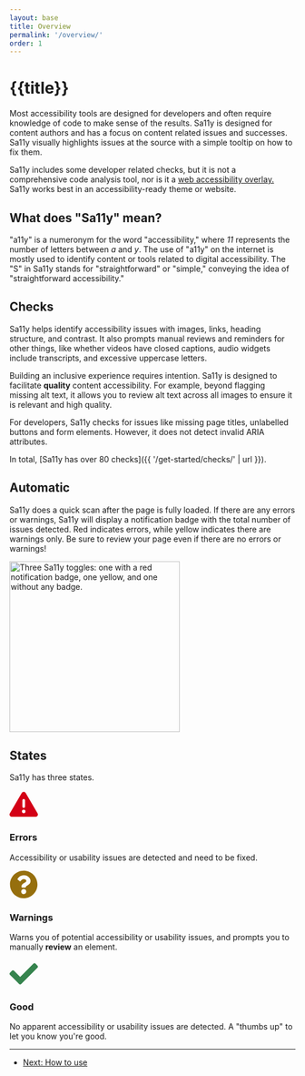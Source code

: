 ```yaml
---
layout: base
title: Overview
permalink: '/overview/'
order: 1
---
```


# {{title}}
Most accessibility tools are designed for developers and often require knowledge of code to make sense of the results. Sa11y is designed for content authors and has a focus on content related issues and successes. Sa11y visually highlights issues at the source with a simple tooltip on how to fix them.

Sa11y includes some developer related checks, but it is not a comprehensive code analysis tool, nor is it a [web accessibility overlay.](https://www.a11yproject.com/posts/should-i-use-an-accessibility-overlay/) Sa11y works best in an accessibility-ready theme or website.

## What does "Sa11y" mean?
"a11y" is a numeronym for the word "accessibility," where *11* represents the number of letters between *a* and *y*. The use of "a11y" on the internet is mostly used to identify content or tools related to digital accessibility. The "S" in Sa11y stands for "straightforward" or "simple," conveying the idea of "straightforward accessibility."

## Checks
Sa11y helps identify accessibility issues with images, links, heading structure, and contrast. It also prompts manual reviews and reminders for other things, like whether videos have closed captions, audio widgets include transcripts, and excessive uppercase letters.

Building an inclusive experience requires intention. Sa11y is designed to facilitate **quality** content accessibility. For example, beyond flagging missing alt text, it allows you to review alt text across all images to ensure it is relevant and high quality.

For developers, Sa11y checks for issues like missing page titles, unlabelled buttons and form elements. However, it does not detect invalid ARIA attributes.

In total, [Sa11y has over 80 checks]({{ '/get-started/checks/' | url }}).

## Automatic
Sa11y does a quick scan after the page is fully loaded. If there are any errors or warnings, Sa11y will display a notification badge with the total number of issues detected. Red indicates errors, while yellow indicates there are warnings only. Be sure to review your page even if there are no errors or warnings!

<img width="300" src="{{ '/images/screenshots/notification.webp' | url }}" alt="Three Sa11y toggles: one with a red notification badge, one yellow, and one without any badge." class="img-fluid" loading="lazy">

## States
Sa11y has three states.

<div class="row">
    <div class="col-lg-4">
        <div class="h-100 bg-light rounded-3">
            <div class="text-center pt-4">
              <svg width="50" xmlns="http://www.w3.org/2000/svg" viewBox="0 0 512 512"><!--!Font Awesome Free 6.7.1 by @fontawesome - https://fontawesome.com License - https://fontawesome.com/license/free Copyright 2024 Fonticons, Inc.--><path fill="#D30016" d="M256 32c14.2 0 27.3 7.5 34.5 19.8l216 368c7.3 12.4 7.3 27.7 .2 40.1S486.3 480 472 480L40 480c-14.3 0-27.6-7.7-34.7-20.1s-7-27.8 .2-40.1l216-368C228.7 39.5 241.8 32 256 32zm0 128c-13.3 0-24 10.7-24 24l0 112c0 13.3 10.7 24 24 24s24-10.7 24-24l0-112c0-13.3-10.7-24-24-24zm32 224a32 32 0 1 0 -64 0 32 32 0 1 0 64 0z"/></svg>
            </div>
            <div class="p-3">
                <h3>Errors</h3>
                <p>Accessibility or usability issues are detected and need to be fixed.</p>
            </div>
        </div>
    </div>
    <div class="col-lg-4">
        <div class="h-100 bg-light rounded-3">
            <div class="text-center pt-4">
              <svg width="50" xmlns="http://www.w3.org/2000/svg" viewBox="0 0 512 512"><!--!Font Awesome Free 6.7.1 by @fontawesome - https://fontawesome.com License - https://fontawesome.com/license/free Copyright 2024 Fonticons, Inc.--><path fill="#966f0d" d="M504 256c0 137-111 248-248 248S8 393 8 256C8 119.1 119 8 256 8s248 111.1 248 248zM262.7 90c-54.5 0-89.3 23-116.5 63.8-3.5 5.3-2.4 12.4 2.7 16.3l34.7 26.3c5.2 3.9 12.6 3 16.7-2.1 17.9-22.7 30.1-35.8 57.3-35.8 20.4 0 45.7 13.1 45.7 33 0 15-12.4 22.7-32.5 34C247.1 238.5 216 254.9 216 296v4c0 6.6 5.4 12 12 12h56c6.6 0 12-5.4 12-12v-1.3c0-28.5 83.2-29.6 83.2-106.7 0-58-60.2-102-116.5-102zM256 338c-25.4 0-46 20.6-46 46 0 25.4 20.6 46 46 46s46-20.6 46-46c0-25.4-20.6-46-46-46z"/></svg>
            </div>
            <div class="p-3">
                <h3>Warnings</h3>
                <p>Warns you of potential accessibility or usability issues, and prompts you to manually <strong>review</strong> an element.</p>
            </div>
        </div>
    </div>
    <div class="col-lg-4">
        <div class="h-100 bg-light rounded-3">
         <div class="text-center pt-4">
            <svg fill="#36844e" width="50" xmlns="http://www.w3.org/2000/svg" viewBox="0 0 512 512"><!--!Font Awesome Free 6.7.1 by @fontawesome - https://fontawesome.com License - https://fontawesome.com/license/free Copyright 2024 Fonticons, Inc.--><path d="M173.9 439.4l-166.4-166.4c-10-10-10-26.2 0-36.2l36.2-36.2c10-10 26.2-10 36.2 0L192 312.7 432.1 72.6c10-10 26.2-10 36.2 0l36.2 36.2c10 10 10 26.2 0 36.2l-294.4 294.4c-10 10-26.2 10-36.2 0z"/></svg>
         </div>
          <div class="p-3">
              <h3>Good</h3>
              <p>No apparent accessibility or usability issues are detected. A "thumbs up" to let you know you're good.</p>
          </div>
        </div>
    </div>
</div>

<hr class="mt-5" aria-hidden="true">
<nav aria-label="Pagination" class="pt-4">
  <ul class="pagination justify-content-center">
    <li class="mx-2"><a class="btn btn-sa11y" href="{{ '/get-started/how-to-use/' | url }}">Next: How to use <i class="bi bi-arrow-right"></i></a></li>
 </ul>
</nav>
